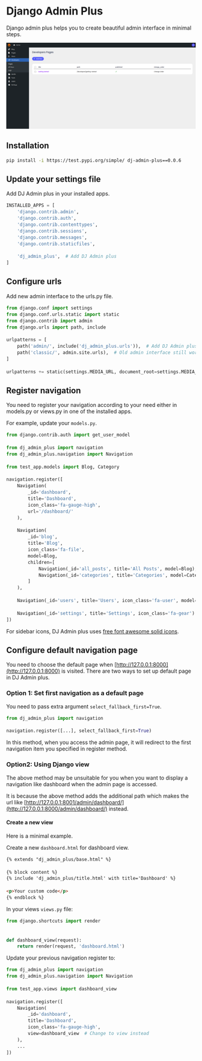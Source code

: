 # Django Admin Plus

Django admin plus helps you to create beautiful admin interface in minimal steps.

<img src="images/demo.png" alt="Demo">

## Installation

```bash
pip install -i https://test.pypi.org/simple/ dj-admin-plus==0.0.6
```

## Update your settings file

Add DJ Admin plus in your installed apps.

```python
INSTALLED_APPS = [
    'django.contrib.admin',
    'django.contrib.auth',
    'django.contrib.contenttypes',
    'django.contrib.sessions',
    'django.contrib.messages',
    'django.contrib.staticfiles',

    'dj_admin_plus',  # Add DJ Admin plus
]
```

## Configure urls

Add new admin interface to the urls.py file.

```python
from django.conf import settings
from django.conf.urls.static import static
from django.contrib import admin
from django.urls import path, include

urlpatterns = [
    path('admin/', include('dj_admin_plus.urls')),  # Add DJ Admin plus
    path('classic/', admin.site.urls),  # Old admin interface still works
]

urlpatterns += static(settings.MEDIA_URL, document_root=settings.MEDIA_ROOT)

```

## Register navigation

You need to register your navigation according to your need either in models.py or views.py in one
of the installed apps.

For example, update your `models.py`.

```python
from django.contrib.auth import get_user_model

from dj_admin_plus import navigation
from dj_admin_plus.navigation import Navigation

from test_app.models import Blog, Category

navigation.register([
    Navigation(
        _id='dashboard',
        title='Dashboard',
        icon_class='fa-gauge-high',
        url='/dashboard/'
    ),

    Navigation(
        _id='blog',
        title='Blog',
        icon_class='fa-file',
        model=Blog,
        children=[
            Navigation(_id='all_posts', title='All Posts', model=Blog),
            Navigation(_id='categories', title='Categories', model=Category)
        ]
    ),

    Navigation(_id='users', title='Users', icon_class='fa-user', model=get_user_model()),

    Navigation(_id='settings', title='Settings', icon_class='fa-gear')
])
```

For sidebar icons, DJ Admin plus uses [free font awesome solid icons](https://fontawesome.com/search?o=r&m=free).

## Configure default navigation page

You need to choose the default page when [http://127.0.0.1:8000](http://127.0.0.1:8000) is visited.
There are two ways to set up default page in DJ Admin plus.

### Option 1: Set first navigation as a default page

You need to pass extra argument `select_fallback_first=True`.

```python
from dj_admin_plus import navigation

navigation.register([...], select_fallback_first=True)
```

In this method, when you access the admin page, it will redirect to the first navigation item you specified in register
method.

### Option2: Using Django view

The above method may be unsuitable for you when you want to display a navigation like dashboard when the admin page is
accessed.

It is because the above method adds the additional path which makes the url like
[http://127.0.0.1:8001/admin/dashboard/](http://127.0.0.1:8000/admin/dashboard/) instead.

#### Create a new view

Here is a minimal example.

Create a new `dashboard.html` for dashboard view.

```html
{% extends "dj_admin_plus/base.html" %}

{% block content %}
{% include 'dj_admin_plus/title.html' with title='Dashboard' %}

<p>Your custom code</p>
{% endblock %}
```

In your views `views.py` file:

```python
from django.shortcuts import render


def dashboard_view(request):
    return render(request, 'dashboard.html')
```

Update your previous navigation register to:

```python
from dj_admin_plus import navigation
from dj_admin_plus.navigation import Navigation

from test_app.views import dashboard_view

navigation.register([
    Navigation(
        _id='dashboard',
        title='Dashboard',
        icon_class='fa-gauge-high',
        view=dashboard_view  # Change to view instead
    ),
    ...
])
```
